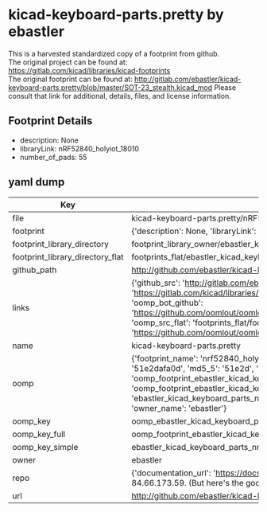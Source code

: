 # kicad-keyboard-parts.pretty by ebastler  
This is a harvested standardized copy of a footprint from github.  
The original project can be found at:  
https://gitlab.com/kicad/libraries/kicad-footprints  
The original footprint can be found at:
http://gitlab.com/ebastler/kicad-keyboard-parts.pretty/blob/master/SOT-23_stealth.kicad_mod
Please consult that link for additional, details, files, and license information.  
## Footprint Details
* description: None  
* libraryLink: nRF52840_holyiot_18010  
* number_of_pads: 55  
## yaml dump  
| Key | Value |  
| --- | --- |  
| file | kicad-keyboard-parts.pretty/nRF52840_holyiot_18010.kicad_mod |  
| footprint | {'description': None, 'libraryLink': 'nRF52840_holyiot_18010', 'number_of_pads': 55} |  
| footprint_library_directory | footprint_library_owner/ebastler_kicad-keyboard-parts.pretty |  
| footprint_library_directory_flat | footprints_flat/ebastler_kicad_keyboard_parts_nrf52840_holyiot_18010/working |  
| github_path | http://github.com/ebastler/kicad-keyboard-parts.pretty/blob/master/nRF52840_holyiot_18010.kicad_mod |  
| links | {'github_src': 'http://gitlab.com/ebastler/kicad-keyboard-parts.pretty/blob/master/SOT-23_stealth.kicad_mod', 'github_src_repo': 'https://gitlab.com/kicad/libraries/kicad-footprints', 'oomp_bot': 'footprints/ebastler_kicad_keyboard_parts_nrf52840_holyiot_18010/working', 'oomp_bot_github': 'https://github.com/oomlout/oomlout_oomp_footprint_bot/tree/main/footprints/ebastler_kicad_keyboard_parts_nrf52840_holyiot_18010/working', 'oomp_src_flat': 'footprints_flat/footprints_flat/ebastler_kicad_keyboard_parts_nrf52840_holyiot_18010/working', 'oomp_src_flat_github': 'https://github.com/oomlout/oomlout_oomp_footprint_src/tree/main/footprints_flat/ebastler_kicad_keyboard_parts_nrf52840_holyiot_18010/working'} |  
| name | kicad-keyboard-parts.pretty |  
| oomp | {'footprint_name': 'nrf52840_holyiot_18010', 'library_name': 'kicad_keyboard_parts', 'md5': '51e2dafa0dd14d83e4dd2c734ba27929', 'md5_10': '51e2dafa0d', 'md5_5': '51e2d', 'md5_6': '51e2da', 'oomp_key': 'oomp_ebastler_kicad_keyboard_parts_nrf52840_holyiot_18010', 'oomp_key_extra': 'oomp_footprint_ebastler_kicad_keyboard_parts_nrf52840_holyiot_18010', 'oomp_key_full': 'oomp_footprint_ebastler_kicad_keyboard_parts_nrf52840_holyiot_18010_51e2da', 'oomp_key_simple': 'ebastler_kicad_keyboard_parts_nrf52840_holyiot_18010', 'original_filename': 'kicad-keyboard-parts.pretty/nRF52840_holyiot_18010.kicad_mod', 'owner_name': 'ebastler'} |  
| oomp_key | oomp_ebastler_kicad_keyboard_parts_nrf52840_holyiot_18010 |  
| oomp_key_full | oomp_footprint_ebastler_kicad_keyboard_parts_nrf52840_holyiot_18010 |  
| oomp_key_simple | ebastler_kicad_keyboard_parts_nrf52840_holyiot_18010 |  
| owner | ebastler |  
| repo | {'documentation_url': 'https://docs.github.com/rest/overview/resources-in-the-rest-api#rate-limiting', 'message': "API rate limit exceeded for 84.66.173.59. (But here's the good news: Authenticated requests get a higher rate limit. Check out the documentation for more details.)"} |  
| url | http://github.com/ebastler/kicad-keyboard-parts.pretty |  

